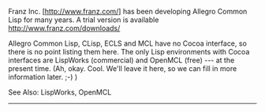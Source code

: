 

Franz Inc. [http://www.franz.com/] has been developing Allegro Common Lisp for many years.  A trial version is
available  http://www.franz.com/downloads/

Allegro Common Lisp, CLisp, ECLS and MCL have no Cocoa interface, so there is no point listing them here. The only Lisp environments with Cocoa interfaces are LispWorks (commercial) and  OpenMCL (free) --- at the present time. (Ah, okay. Cool. We'll leave it here, so we can fill in more information later. ;-) )

See Also:  LispWorks, OpenMCL

----
